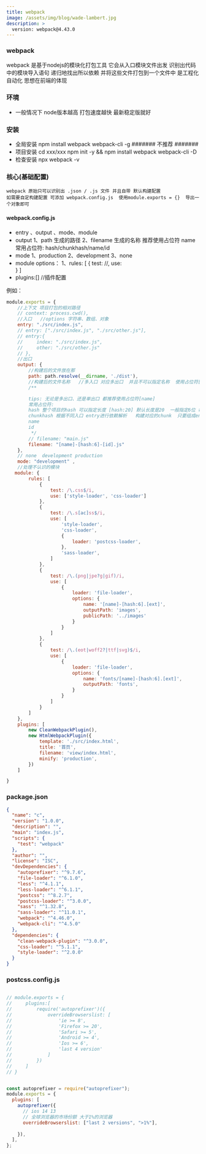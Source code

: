 ```yaml
---
title: webpack
image: /assets/img/blog/wade-lambert.jpg
description: >
  version: webpack@4.43.0
---
```


### webpack
webpack 是基于nodejs的模块化打包工具 它会从入口模块文件出发 识别出代码中的模块导入语句  递归地找出所以依赖 并将这些文件打包到一个文件中
是工程化 自动化 思想在前端的体现

### 环境
- 一般情况下 node版本越高 打包速度越快 最新稳定版就好

### 安装 
- 全局安装 npm install webpack webpack-cli -g  ####### 不推荐 #######
- 项目安装 cd xxx/xxx   npm init -y && npm install webpack webpack-cli -D
- 检查安装 npx webpack -v

### 核心(基础配置)
    webpack 原始只可以识别出 .json / .js 文件 并且自带 默认构建配置
    如需要自定构建配置 可添加 webpack.config.js  使用module.exports = {}  导出一个对象即可
    
#### webpack.config.js

- entry 、output 、mode、module
- output
   1、path     生成的路径
   2、filename 生成的名称  推荐使用占位符 name 
        常用占位符: hash/chunkhash/name/id
- mode 
   1、production
   2、development
   3、none
- module  options：
    1、rules: [
        {
           test: //,
           use:  
        }
    ]
- plugins:[]  //插件配置  

例如：
``` javascript
module.exports = {
    //上下文 项目打包的相对路径
    // context: process.cwd(),
    //入口   //options 字符串、数组、对象
    entry: "./src/index.js",
    // entry: ["./src/index.js", "./src/other.js"],
    // entry:{
    //     index: "./src/index.js",
    //     other: "./src/other.js"
    // },
    //出口
    output: {
        //构建后的文件放在那
        path: path.resolve(__dirname, './dist'),
        //构建后的文件名称   //多入口 对应多出口  并且不可以指定名称  使用占位符[name]
        /**

        tips: 无论是多出口、还是单出口 都推荐使用占位符[name]
        常用占位符: 
        hash 整个项目的hash 可以指定长度 [hash:20] 默认长度是20  一般指定6位 每构建一次就会有一个新hash
        chunkhash 根据不同入口 entry进行依赖解析   构建对应的chunk  只要组成entry的模块没有内容改动  则对应hash不变
        name
        id
         */
        // filename: "main.js"
        filename: "[name]-[hash:6]-[id].js"
    },
    // none  development production  
    mode: "development" ,
    //处理不认识的模块
   module: {
        rules: [
            {
                test: /\.css$/i,
                use: ['style-loader', 'css-loader']
            },
            {
                test: /\.s[ac]ss$/i,
                use: [
                    'style-loader',
                    'css-loader',
                    {
                        loader: 'postcss-loader',
                    },
                    'sass-loader',
                ]
            },
            {
                test: /\.(png|jpe?g|gif)/i,
                use: [
                    {
                        loader: 'file-loader',
                        options: {
                            name: '[name]-[hash:6].[ext]',
                            outputPath: 'images',
                            publicPath: '../images'
                        }
                    }
                ]
            },
            {
                test: /\.(eot|woff2?|ttf|svg)$/i,
                use: [
                    {
                        loader: 'file-loader',
                        options: {
                            name: 'fonts/[name]-[hash:6].[ext]',
                            outputPath: 'fonts',
                        }
                    }
                ]
            }
        ]
    },
    plugins: [
        new CleanWebpackPlugin(),
        new HtmlWebpackPlugin({
            template: './src/index.html',
            title: '首页',
            filename: 'view/index.html',
            minify: 'production',
        })
    ]

}
```  

### package.json

``` json
{
  "name": "c",
  "version": "1.0.0",
  "description": "",
  "main": "index.js",
  "scripts": {
    "test": "webpack"
  },
  "author": "",
  "license": "ISC",
  "devDependencies": {
    "autoprefixer": "^9.7.6",
    "file-loader": "^6.1.0",
    "less": "^4.1.1",
    "less-loader": "^6.1.1",
    "postcss": "^8.2.7",
    "postcss-loader": "^3.0.0",
    "sass": "^1.32.8",
    "sass-loader": "^11.0.1",
    "webpack": "^4.46.0",
    "webpack-cli": "^4.5.0"
  },
  "dependencies": {
    "clean-webpack-plugin": "^3.0.0",
    "css-loader": "^5.1.1",
    "style-loader": "^2.0.0"
  }
}

```

### postcss.config.js

```javascript

// module.exports = {
//     plugins:[
//         require('autoprefixer')({
//             overrideBrowserslist: [
//                 'ie >= 8',
//                 'Firefox >= 20',
//                 'Safari >= 5',
//                 'Android >= 4',
//                 'Ios >= 6',
//                 'last 4 version'
//             ]
//         })
//     ]
// }


const autoprefixer = require("autoprefixer");
module.exports = {
  plugins: [
    autoprefixer({
      // ios 14 13
      // 全球浏览器的市场份额 大于1%的浏览器
      overrideBrowserslist: ["last 2 versions", ">1%"],
      
    }),
  ],
};

```
               
   
   
   
   
   
        









  
